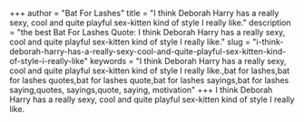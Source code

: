 +++
author = "Bat For Lashes"
title = "I think Deborah Harry has a really sexy, cool and quite playful sex-kitten kind of style I really like."
description = "the best Bat For Lashes Quote: I think Deborah Harry has a really sexy, cool and quite playful sex-kitten kind of style I really like."
slug = "i-think-deborah-harry-has-a-really-sexy-cool-and-quite-playful-sex-kitten-kind-of-style-i-really-like"
keywords = "I think Deborah Harry has a really sexy, cool and quite playful sex-kitten kind of style I really like.,bat for lashes,bat for lashes quotes,bat for lashes quote,bat for lashes sayings,bat for lashes saying,quotes, sayings,quote, saying, motivation"
+++
I think Deborah Harry has a really sexy, cool and quite playful sex-kitten kind of style I really like.
